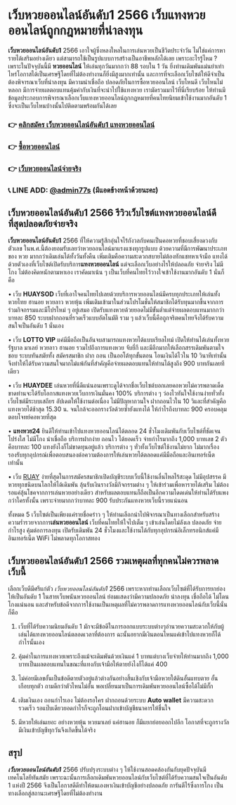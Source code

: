 # เว็บหวยออนไลน์อันดับ1 2566 เว็บแทงหวยออนไลน์ถูกกฎหมายที่น่าลงทุน
**เว็บหวยออนไลน์อันดับ1** 2566 เอาใจผู้ซึ่งหลงใหลในการเล่นหวยเป็นชีวิตประจำวัน ไม่ใช่แค่การหารายได้เสริมอย่างเดียว แต่สามารถใช้เป็นรูปแบบการสร้างเป็นอาชีพหลักได้เลย เพราะอะไรรู้ไหม ? เพราะในปัจจุบันนี้มี **หวยออนไลน์** ให้เล่นทุกวันมากกว่า 88 รอบใน 1 วัน ยิ่งท่านเดิมพันแม่นยำเท่าไหร่โอกาสได้เป็นเศรษฐีโดยที่ไม่ต้องทำงานก็ยิ่งมีสูงมากเท่านั้น และการที่จะเลือกเว็บไซต์ให้ดีจำเป็นต้องพิจารณาเว็บที่น่าลงทุน มีความน่าเชื่อถือ ปลอดภัยในการซื้อหวยออนไลน์ เว็บไหนดี เว็บไหนไม่หลอก มีการจ่ายผลตอบแทนคุ้มค่ากับเงินที่จะนำไปใช้แทงหวย เรามัดรวมมาไว้ที่นี่เรียบร้อย ให้ท่านมีข้อมูลประกอบการพิจารณาเลือกเว็บแทงหวยออนไลน์ถูกกฎหมายที่คนไทยนิยมเข้าใช้งานมากอันดับ 1 ซึ่งจะเป็นเว็บไหนบ้างนั้นไปติดตามพร้อมกันได้เลย

### 👉 [คลิกสมัคร เว็บหวยออนไลน์อันดับ1 แทงหวยออนไลน์](https://ruay77s.com/%e0%b8%a7%e0%b8%b4%e0%b8%98%e0%b8%b5%e0%b8%aa%e0%b8%a1%e0%b8%b1%e0%b8%84%e0%b8%a3%e0%b8%aa%e0%b8%a1%e0%b8%b2%e0%b8%8a%e0%b8%b4%e0%b8%81-ruay/)
### 👉 [ซื้อหวยออนไลน์](https://atom.io/themes/%E0%B8%8B%E0%B8%B7%E0%B9%89%E0%B8%AD%E0%B8%AB%E0%B8%A7%E0%B8%A2%E0%B8%AD%E0%B8%AD%E0%B8%99%E0%B9%84%E0%B8%A5%E0%B8%99%E0%B9%8C%20%E0%B9%80%E0%B8%A7%E0%B9%87%E0%B8%9A%20ruay%20%E0%B9%81%E0%B8%97%E0%B8%87%E0%B8%AB%E0%B8%A7%E0%B8%A2%E0%B8%AD%E0%B8%B1%E0%B8%99%E0%B8%94%E0%B8%B1%E0%B8%9A%201)
### 👉 [เว็บหวยออนไลน์จ่ายจริง](https://atom.io/themes/%E0%B9%80%E0%B8%A7%E0%B9%87%E0%B8%9A%E0%B8%AB%E0%B8%A7%E0%B8%A2%E0%B8%AD%E0%B8%AD%E0%B8%99%E0%B9%84%E0%B8%A5%E0%B8%99%E0%B9%8C%E0%B8%88%E0%B9%88%E0%B8%B2%E0%B8%A2%E0%B8%88%E0%B8%A3%E0%B8%B4%E0%B8%87%20%E0%B8%AA%E0%B8%A1%E0%B8%B1%E0%B8%84%E0%B8%A3%E0%B9%81%E0%B8%97%E0%B8%87%E0%B8%AB%E0%B8%A7%E0%B8%A2%E0%B8%9F%E0%B8%A3%E0%B8%B5%E0%B8%A3%E0%B8%B1%E0%B8%9A%E0%B8%9B%E0%B8%A3%E0%B8%B0%E0%B8%81%E0%B8%B1%E0%B8%99%E0%B8%84%E0%B8%A7%E0%B8%B2%E0%B8%A1%E0%B8%9B%E0%B8%A5%E0%B8%AD%E0%B8%94%E0%B8%A0%E0%B8%B1%E0%B8%A2)
### 📞 LINE ADD: [@admin77s](https://line.me/ti/p/~@admin77s) (มีแอดข้างหน้าด้วยนะคะ)


## เว็บหวยออนไลน์อันดับ1 2566 รีวิวเว็บไซต์แทงหวยออนไลน์ดีที่สุดปลอดภัยจ่ายจริง
**เว็บหวยออนไลน์อันดับ1** 2566 ที่ให้ความรู้สึกอุ่นใจไร้กังวลกับคนเป็นคอหวยที่ชอบเสี่ยงดวงกับตัวเลข ในพ.ศ.นี้ต้องยอมรับเลยว่าหวยออนไลน์มาแรงแซงทุกรูปแบบ ด้วยความที่มีการพัฒนาประเภทของ หวย มากกว่าเดิมเล่นได้ทั้งวันทั้งคืน เพิ่มเติมคือความสะดวกสบายไม่ต้องทักแชทหาเจ้ามือ แทงได้ด้วยตัวเองที่เว็บไซต์เปิดรับบริการ**แทงหวยออนไลน์** แต่จะเลือกเว็บอย่างไรให้ปลอดภัย จ่ายจริง ไม่มีโกง ไม่ต้องคิดหนักตามหาเอง เราคัดมาเน้น ๆ เป็นเว็บที่คนไทยไว้วางใจเข้าใช้งานมากอันดับ 1 นั่นก็คือ

•	เว็บ **HUAYSOD** เว็บที่เอาใจคนไทยไปเลยด้วยบริการหวยออนไลน์มีครบทุกประเภทให้เล่นทั้ง หวยไทย ฮานอย หวยลาว หวยหุ้น เพิ่มเติมเข้ามาในส่วนโปรโมชั่นให้สมาชิกได้รับทุนมากขึ้นจากการร่วมกิจกรรมและมีโปรใหม่ ๆ อยู่เสมอ เปิดรับแทงหวยด้วยยอดไม่มีขั้นต่ำแต่จ่ายผลตอบแทนมากกว่าบาทละ 850 ระบบฝากถอนที่รวดเร็วแบบอัตโนมัติ รวม ๆ แล้วเว็บนี้คือถูกจริตคนไทยจึงได้รับความสนใจเป็นอันดับ 1 นั่นเอง

•	เว็บ **LOTTO VIP** แค่มีมือถือเป็นอันจบสามารถแทงหวยได้แบบเรียลไทม์ เปิดให้ท่านได้เล่นทั้งหวยรัฐบาล มาเลย์ หวยลาว ฮานอย รวมไปถึงการแทงหวย จับยี่กี และมีอีกมากให้เลือกสรรเดิมพันตามใจชอบ ระบบทันสมัยทั้ง สมัครสมาชิก ฝาก ถอน เป็นออโต้ทุกขั้นตอน โอนเงินได้ไวใน 10 วินาทีเท่านั้น จึงทำให้ได้รับความสนใจมากไม่แพ้กันที่สำคัญคือจ่ายผลตอบแทนให้ท่านได้สูงถึง 900 บาทกันเลยทีเดียว

•	เว็บ  **HUAYDEE** เล่นหวยที่นี่ดีแน่นอนเพราะดูได้จากชื่อเว็บไซต์บอกเลยคอหวยไม่ควรพลาดเด็ดขาดท่านจะได้รับโอกาสแทงหวยเว็บการเงินมั่นคง 100% บริการต่าง ๆ ว่องไวทันใจใช้งานง่ายทั่วทั้งเว็บไซต์มีระบบเสถียร อัปเดตให้ใช้งานต่อเนื่อง ไม่มีปัญหากวนใจ ฝากถอนไวใน 10 วิและที่สำคัญคือแทงหวยได้ช้าสุด 15.30 น. จนใกล้จะออกรางวัลด้วยซ้ำยังแทงได้ ให้กำไรถึงบาทละ 900 ครอบคลุมตอบโจทย์คอหวยที่สุด

•	**แทงหวย24** ยินดีให้ท่านเข้าไปแทงหวยออนไลน์ได้ตลอด 24 ชั่วโมงเดิมพันกับเว็บไซต์ที่ชัดเจนโปร่งใส ไม่มีโกง น่าเชื่อถือ บริการฝากง่าย ถอนไว ได้ยอดเร็ว จ่ายกำไรมากถึง 1,000 บาทเลข 2 ตัวคือบาทละ 100 แทงยังไงก็ไม่ขาดทุนอยู่แล้ว บริการต่าง ๆ ทั่วทั้งเว็บไซต์ใช้งานไม่ยาก ไม่มากเรื่อง รองรับทุกอุปกรณ์เพื่อตอบสนองต่อความต้องการให้เล่นหวยได้ตลอดแค่มีมือถือและอินเทอร์เน็ตเท่านั้น

•	เว็บ [RUAY](https://ruay77s.com/) ง่ายที่สุดในการสมัครสมาชิกเปิดบัญชีระบบเว็บนี้ใช้งานลื่นไหลไร้สะดุด ไม่มีอุปสรรค มีหวยทุกชนิดบนโลกให้ได้เดิมพัน ลุ้นรับเงินรางวัลมีกิจกรรมต่าง ๆ ให้เข้าร่วมเพื่อหารายได้เสริม ไม่ต้องรอแค่ลุ้นโชคจากการเล่นหวยอย่างเดียว สำหรับผลตอบแทนก็ถือเป็นอีกความโดดเด่นให้ท่านได้รับแพงกว่าใครทั้งนั้น เพราะจ่ายมากกว่าบาทละ 900 รับประกันแทงหวยเว็บนี้รวยแน่นอน

ทั้งหมด 5 เว็บไซต์เป็นเพียงแค่รายชื่อคร่าว ๆ ให้ท่านเลือกนำไปพิจารณาเป็นทางเลือกสำหรับสร้างความร่ำรวยจากการ**เล่นหวยออนไลน์** เว็บที่คนไทยให้ใจไปเต็ม ๆ เข้าเล่นโดยไม่ลังเล ปลอดภัย จ่ายกำไรสูง คุ้มต่อการลงทุน เปิดรับเดิมพัน 24 ชั่วโมงและใช้งานได้กับทุกอุปกรณ์อิเล็กทรอนิกส์แค่มีอินเทอร์เน็ต WiFi ไม่พลาดทุกโอกาสทอง



## เว็บหวยออนไลน์อันดับ1 2566 รวมเหตุผลที่ทุกคนไม่ควรพลาดเว็บนี้
เลือกเว็บดีมีศรีแก่ตัว *เว็บหวยออนไลน์อันดับ1* 2566 เพราะหากท่านเลือกเว็บไซต์ที่ได้รับการยกย่องให้เป็นอันดับ 1 ในสายเว็บพนันหวยออนไลน์ ย่อมแสดงว่ามีความปลอดภัย น่าลงทุน เชื่อถือได้ ไม่โดนโกงแน่นอน และสำหรับข้อดีจากการใช้งานเป็นเหตุผลที่ไม่ควรพลาดการแทงหวยออนไลน์กับเว็บนี้นั่นก็คือ

1.	เว็บที่ได้รับความนิยมอันดับ 1 มักจะมีข้อดีในการออกแบบระบบต่างๆอำนวยความสะดวกให้กับผู้เล่นได้แทงหวยออนไลน์ตลอดเวลาที่ต้องการ ฉะนั้นอยากมีเงินตอนไหนแค่เข้าไปแทงหวยก็ได้กำไรนั้นเอง

2.	คุ้มค่าในการแทงหวยเพราะถึงแม้จะเดิมพันด้วยเงินแค่ 1 บาทแต่บางเว็บจ่ายให้ท่านมากถึง 1,000 บาทเป็นผลตอบแทนในขณะที่แทงกับเจ้ามือให้ตายยังไงก็ได้แค่ 400

3.	ไม่ค่อยมีเลขอั้นเป็นข้อดีตายตัวอยู่แล้วต่างกันอย่างสิ้นเชิงกับเจ้ามือหวยใต้ดินอั้นแทบตาย อั้นเกือบทุกตัว ถามดีกว่าตัวไหนไม่อั้น พอเปลี่ยนมาเป็นการเดิมพันหวยออนไลน์ซื้อได้ไม่มีกั๊ก

4.	เติมเงินเอง ถอนกำไรเอง ไม่ต้องรอใคร ฝากถอนด้วยระบบ **Auto wallet** มีความสะดวกรวดเร็ว รอแป๊บเดียวยอดกำไรก็จะถูกโอนฝากเข้าบัญชีธนาคารให้ชื่นใจ

5.	มีหวยให้เล่นเยอะ อย่างหวยหุ้น หวยมาเลย์ แค่ฮานอย ก็มีแยกย่อยออกไปอีก โอกาสที่จะถูกรางวัลมีเงินเข้าบัญชีทุกวันจึงเกิดขึ้นได้จริง

## สรุป
***เว็บหวยออนไลน์อันดับ1*** 2566 ปรับปรุงระบบต่าง ๆ ให้ใช้งานสอดคล้องกันกับยุคปัจจุบันมีเทคโนโลยีทันสมัย เพราะฉะนั้นการเลือกเดิมพันหวยออนไลน์กับเว็บไซต์ที่ได้รับความสนใจเป็นอันดับ 1 แห่งปี 2566 จึงเป็นโอกาสดีดีทำให้ตนเองหาเงินเข้าบัญชีอย่างปลอดภัย การันตีไร้ซึ่งการโกง เป็นทางเลือกสู่สถานะเศรษฐีโดยที่ไม่ต้องทำงาน
